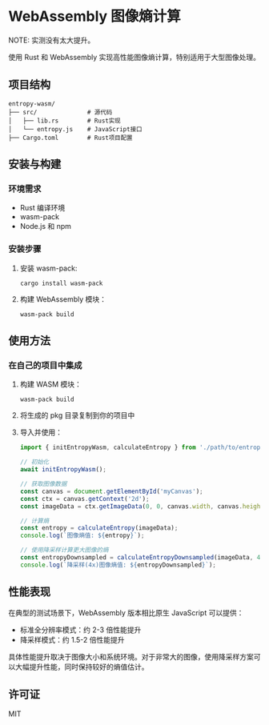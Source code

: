 # WebAssembly 图像熵计算

NOTE: 实测没有太大提升。

使用 Rust 和 WebAssembly 实现高性能图像熵计算，特别适用于大型图像处理。


## 项目结构

```
entropy-wasm/
├── src/              # 源代码
│   ├── lib.rs        # Rust实现
│   └── entropy.js    # JavaScript接口
├── Cargo.toml        # Rust项目配置
```

## 安装与构建

### 环境需求

- Rust 编译环境
- wasm-pack
- Node.js 和 npm

### 安装步骤

1. 安装 wasm-pack:
   ```
   cargo install wasm-pack
   ```

2. 构建 WebAssembly 模块：
   ```
   wasm-pack build
   ```

## 使用方法

### 在自己的项目中集成

1. 构建 WASM 模块：
   ```
   wasm-pack build
   ```
2. 将生成的 pkg 目录复制到你的项目中

3. 导入并使用：
   ```javascript
   import { initEntropyWasm, calculateEntropy } from './path/to/entropy';
   
   // 初始化
   await initEntropyWasm();
   
   // 获取图像数据
   const canvas = document.getElementById('myCanvas');
   const ctx = canvas.getContext('2d');
   const imageData = ctx.getImageData(0, 0, canvas.width, canvas.height);
   
   // 计算熵
   const entropy = calculateEntropy(imageData);
   console.log(`图像熵值: ${entropy}`);
   
   // 使用降采样计算更大图像的熵
   const entropyDownsampled = calculateEntropyDownsampled(imageData, 4);
   console.log(`降采样(4x)图像熵值: ${entropyDownsampled}`);
   ```

## 性能表现

在典型的测试场景下，WebAssembly 版本相比原生 JavaScript 可以提供：

- 标准全分辨率模式：约 2-3 倍性能提升
- 降采样模式：约 1.5-2 倍性能提升

具体性能提升取决于图像大小和系统环境。对于非常大的图像，使用降采样方案可以大幅提升性能，同时保持较好的熵值估计。

## 许可证

MIT 